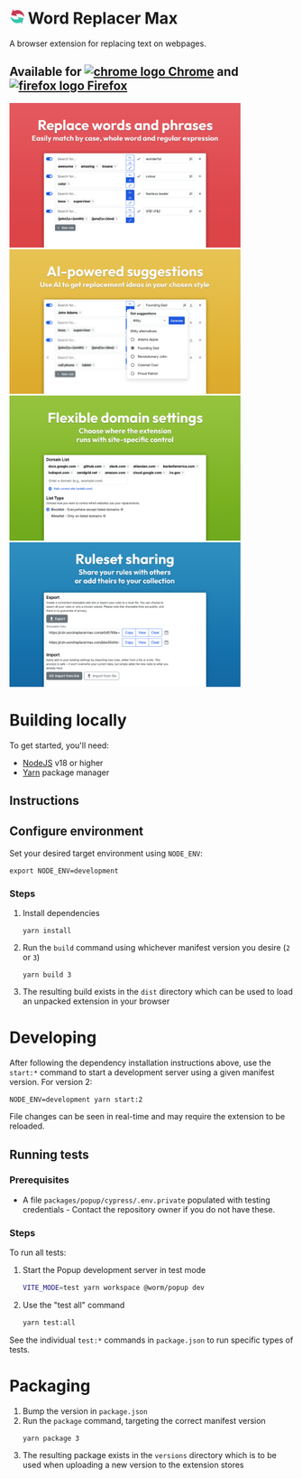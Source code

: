 # <img alt="Word Replace Max" src="./assets/word-replacer-max-logo_26.png" /> Word Replacer Max

A browser extension for replacing text on webpages.

## Available for [<img alt="chrome logo" src="./assets/chrome_logo.svg" /> Chrome](https://chromewebstore.google.com/detail/word-replacer-max/gnemoflnihonmkiacnagnbnlppkamfgo) and [<img alt="firefox logo" src="./assets/firefox_logo.svg" /> Firefox](https://addons.mozilla.org/en-US/firefox/addon/word-replacer-max)

<img alt="replace words and phrases" src="./assets/store-page-1.png" style="max-width: 100%; width: 410px"></img>
<img alt="flexible domain settings" src="./assets/store-page-2.png" style="max-width: 100%; width: 410px"></img>
<img alt="ruleset sharing" src="./assets/store-page-3.png" style="max-width: 100%; width: 410px"></img>
<img alt="highlight and replace" src="./assets/store-page-5.png" style="max-width: 100%; width: 410px"></img>

# Building locally

To get started, you'll need:

- [NodeJS](https://nodejs.org/en) v18 or higher
- [Yarn](https://yarnpkg.com/) package manager

## Instructions

## Configure environment

Set your desired target environment using `NODE_ENV`:

```
export NODE_ENV=development
```

### Steps

1. Install dependencies
   ```
   yarn install
   ```
1. Run the `build` command using whichever manifest version you desire (`2` or
   `3`)
   ```
   yarn build 3
   ```
1. The resulting build exists in the `dist` directory which can be used to load
   an unpacked extension in your browser

# Developing

After following the dependency installation instructions above, use the
`start:*` command to start a development server using a given manifest version.
For version 2:

```
NODE_ENV=development yarn start:2
```

File changes can be seen in real-time and may require the extension to be
reloaded.

## Running tests

### Prerequisites

- A file `packages/popup/cypress/.env.private` populated with testing
  credentials - Contact the repository owner if you do not have these.

### Steps

To run all tests:

1. Start the Popup development server in test mode
   ```sh
   VITE_MODE=test yarn workspace @worm/popup dev
   ```
1. Use the "test all" command
   ```sh
   yarn test:all
   ```

See the individual `test:*` commands in `package.json` to run specific types of
tests.

# Packaging

1. Bump the version in `package.json`
1. Run the `package` command, targeting the correct manifest version
   ```
   yarn package 3
   ```
1. The resulting package exists in the `versions` directory which is to be used
   when uploading a new version to the extension stores
